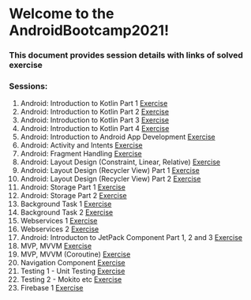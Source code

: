 # Welcome to the AndroidBootcamp2021!

### This document provides session details with links of solved exercise

### Sessions:

1. Android: Introduction to Kotlin Part 1 [Exercise](https://github.com/shubham-ttn/AndroidBootcamp2021/tree/Qsns17FEB2021)
2. Android: Introduction to Kotlin Part 2 [Exercise](https://github.com/shubham-ttn/AndroidBootcamp2021/tree/Qsns18FEB2021)
3. Android: Introduction to Kotlin Part 3 [Exercise](https://github.com/shubham-ttn/AndroidBootcamp2021/tree/Qsns22FEB2021)
4. Android: Introduction to Kotlin Part 4 [Exercise](https://github.com/shubham-ttn/AndroidBootcamp2021/tree/Qsns23FEB2021)
5. Android: Introduction to Android App Development [Exercise](https://github.com/shubham-ttn/AndroidBootcamp2021/tree/Qsns25FEB2021)
6. Android: Activity and Intents [Exercise](https://github.com/shubham-ttn/AndroidBootcamp2021/tree/Qsns26FEB2021)
7. Android: Fragment Handling [Exercise](https://github.com/shubham-ttn/AndroidBootcamp2021/tree/Qsns01032021)
8. Android: Layout Design (Constraint, Linear, Relative) [Exercise](https://github.com/shubham-ttn/AndroidBootcamp2021/tree/Qsns02032021)
9. Android: Layout Design (Recycler View) Part 1 [Exercise](https://github.com/shubham-ttn/AndroidBootcamp2021/tree/Qsns03032021)
10. Android: Layout Design (Recycler View) Part 2 [Exercise](https://github.com/shubham-ttn/AndroidBootcamp2021/tree/Qsns04032021)
11. Android: Storage Part 1 [Exercise](https://github.com/shubham-ttn/AndroidBootcamp2021/tree/Qsns08032021)
12. Android: Storage Part 2 [Exercise](https://github.com/shubham-ttn/AndroidBootcamp2021/tree/Qsns09032021)
13. Background Task 1 [Exercise](https://github.com/shubham-ttn/AndroidBootcamp2021/tree/Qsns11032021)
14. Background Task 2 [Exercise](https://github.com/shubham-ttn/AndroidBootcamp2021/tree/Qsns12032021)
15. Webservices 1 [Exercise](https://github.com/shubham-ttn/AndroidBootcamp2021/tree/Qsns16032021)
16. Webservices 2 [Exercise](https://github.com/shubham-ttn/AndroidBootcamp2021/tree/Qsns17032021)
17. Android: Introducton to JetPack Component Part 1, 2 and 3 [Exercise](https://github.com/shubham-ttn/AndroidBootcamp2021/tree/Qsns23032021)
18. MVP, MVVM [Exercise](https://github.com/shubham-ttn/AndroidBootcamp2021/tree/Qsns25032021)
19. MVP, MVVM (Coroutine) [Exercise](https://github.com/shubham-ttn/AndroidBootcamp2021/tree/Qsns26032021)
20. Navigation Component [Exercise](https://github.com/shubham-ttn/AndroidBootcamp2021/tree/Qsns30032021)
21. Testing 1 - Unit Testing [Exercise](https://github.com/shubham-ttn/AndroidBootcamp2021/tree/Qsns31032021)
22. Testing 2 - Mokito etc [Exercise](https://github.com/shubham-ttn/AndroidBootcamp2021/tree/Qsns01042021)
23. Firebase 1 [Exercise](https://github.com/shubham-ttn/AndroidBootcamp2021/tree/Qsns06042021)
